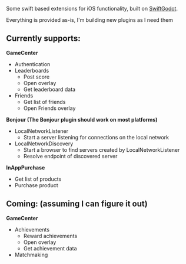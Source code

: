 Some swift based extensions for iOS functionality, built on [SwiftGodot](https://github.com/migueldeicaza/SwiftGodot).

Everything is provided as-is, I'm building new plugins as I need them

## Currently supports:

**GameCenter**
- Authentication
- Leaderboards
  - Post score
  - Open overlay
  - Get leaderboard data
- Friends
  - Get list of friends
  - Open Friends overlay

**Bonjour (The Bonjour plugin should work on most platforms)**
- LocalNetworkListener
  - Start a server listening for connections on the local network
- LocalNetworkDiscovery
  - Start a browser to find servers created by LocalNetworkListener
  - Resolve endpoint of discovered server

**InAppPurchase**
- Get list of products
- Purchase product

## Coming: (assuming I can figure it out)

**GameCenter**
- Achievements
  - Reward achievements
  - Open overlay
  - Get achievement data
- Matchmaking